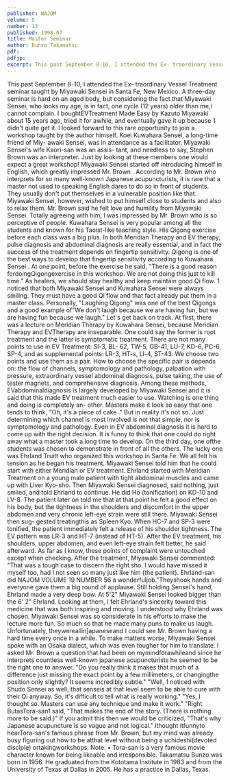 ```yaml
---
publisher: NAJOM
volume: 5
number: 13
published: 1998-07
title: Master Seminar
author: Bunzo Takamatsu
pdf:
pdfjp:
excerpt: This past September 8-10, I attended the Ex- traordinary Vessel Treatment seminar taught by Miyawaki Sensei in Santa Fe, New Mexico. A three-day seminar is hard on an aged body, but considering the fact that Miyawaki Sensei, who looks my age, is in fact, one cycle (12 years) older than me,l cannot complain.
---
```


This past September 8-10, I attended the Ex- traordinary Vessel Treatment seminar taught by Miyawaki Sensei in Santa Fe, New Mexico. A three-day seminar is hard on an aged body, but considering the fact that Miyawaki Sensei, who looks my age, is in fact, one cycle (12 years) older than me,l cannot complain. I boughtEVTreatment Made Easy by Kazuto Miyawaki about 15 years ago, tried it for awhile, and eventually gave it up because 1 didn't quite get it. I looked forward to this rare opportunity to join a workshop taught by the author himself. Koei Kuwahara Sensei, a long-time friend of Miy- awaki Sensei, was in attendance as a facilitator. Miyawaki Sensei's wife Kaori-san was an assis- tant, and needless to say, Stephen Brown was an interpreter. Just by looking at these members one would expect a great workshop! Miyawaki Sensei started off introducing himself in English, which greatly impressed Mr. Brown . According to Mr. Brown who interprets for so many well-known Japanese acupuncturists, it is rare that a master not used to speaking English dares to do so in front of students. They usually don't put themselves in a vulnerable position like that. Miyawaki Sensei, however, wished to put himself close to students and also to relax them. Mr. Brown said he felt love and humility from Miyawaki Sensei. Totally agreeing with him, I was impressed by Mr. Brown who is so perceptive of people. Kuwahara Sensei is very popular among all the students and known for his Taoist-like teaching style. His Qigong exercise before each class was a big plus. In both Meridian Therapy and EV therapy, pulse diagnosis and abdominal diagnosis are really essential, and in fact the success of the treatment depends on fingertip sensitivity. Qigong is one of the best ways to develop that fingertip sensitivity according to Kuwahara Sensei . At one point, before the exercise he said, "There is a good reason fordoingQigongexercise in this workshop. We are not doing this just to kill time." As healers, we should stay healthy and keep maintain good Qi flow. 1 noticed that both Miyawaki Sensei and Kuwahara Sensei were always smiling. They must have a good Qi flow and that fact already put them in a master class. Personally, "Laughing Qigong" was one of the best Qigongs and a good example of"We don't laugh because we are having fun, but we are having fun because we laugh." Let's get back on track. At first, there was a lecture on Meridian Therapy by Kuwahara Sensei, because Meridian Therapy and EVTherapy are inseparable. One could say the former is root treatment and the latter is symptomatic treatment. There are not many points to use in EV Treatment: Sl-3, BL- 62, TW-5, GB-41, LU-7, KD-6, PC-6, SP-4, and as supplemental points: LR-3, HT-s, Ll-4, ST-43. We choose two points and use them as a pair. How to choose the specific pair is depends on: the flow of channels, symptomology and pathology, palpation with pressure, extraordinary vessel abdominal diagnosis, pulse taking, the use of tester magnets, and comprehensive diagnosis. Among these methods, EVabdominaldiagnosis is largely developed by Miyawaki Sensei and it is said that this made EV treatment much easier to use. Watching is one thing and doing is completely an- other. Masters make it look so easy that one tends to think, "Oh, it's a piece of cake ." But in reality it's not so. Just determining which channel is most involved is not that simple, nor is symptomology and pathology. Even in EV abdominal diagnosis it is hard to come up with the right decision. It is funny to think that one could do right away what a master took a long time to develop. On the third day, one ofthe students was chosen to demonstrate in front of all the others. The lucky one was Ehrland Truitt who organized this workshop in Santa Fe. We all felt his tension as he began his treatment. Miyawaki Sensei told him that he could start with either Meridian or EV treatment. Ehrland started with Meridian Treatment on a young male patient with tight abdominal muscles and came up with Liver Kyo-sho. Then Miyawaki Sensei diagnosed, said nothing, just smiled, and told Ehrland to continue. He did Ho (tonification) on KD-10 and LV-8. The patient later on told me that at that point he felt a good effect on his body, but the tightness in the shoulders and discomfort in the upper abdomen and very chronic left-eye strain were still there. Miyawaki Sensei then sug- gested treatingthis as Spleen Kyo. When HC-7 and SP-3 were tonified, the patient immediately felt a release of his shoulder tightness. The EV pattern was LR-3 and HT-7 (instead of HT-5). After the EV treatment, his shoulders, upper abdomen, and even left-eye strain felt better, he said afterward. As far as I know, these points of complaint were untouched except when checking. After the treatment, Miyawaki Sensei commented: "That was a tough case to discern the right sho. I would have missed it myself too, had I not seen so many just like him (the patient). Ehrland-san did NAJOM VOLUME 19 NUMBER 56 a wonderfuljob."Theyshook hands and everyone gave them a big round of applause. Still holding Sensei's hand, Ehrland made a very deep bow. At 5'2" Miyawaki Sensei looked bigger than the 6' 2" Ehrland. Looking at them, I felt Ehrland's sincerity toward this medicine that was both inspiring and moving. I understood why Ehrland was chosen. Miyawaki Sensei was so considerate in his efforts to make the lecture more fun. So much so that he made many puns to make us laugh. Unfortunately, theywereallin]apaneseand I could see Mr. Brown having a hard time every once in a while. To make matters worse, Miyawaki Sensei spoke with an Osaka dialect, which was even tougher for him to translate. I asked Mr. Brown a question that had been on mymindforawhileand since he interprets countless well-known japanese acupuncturists he seemed to be the right one to answer. "Do you really think it makes that much of a difference just missing the exact point by a few millimeters, or changingthe position only slightly? It seems incredibly subtle." "Well, 1 noticed with Shudo Sensei as well, that senseis at that level seem to be able to cure with their Qi anyway. So, it's difficult to tell what is really working." "Yes, I thought so. Masters can use any technique and make it work." "Right. ButasTora-san1 said, "That makes the end of the story. (There is nothing more to be said.)" If you admit this then we would be criticized, "That's why Japanese acupuncture is so vague and not logical." Ithought itfunnyto hearTora-san's famous phrase from Mr. Brown, but my mind was already busy figuring out how to be atthat level without being a uchideshi(devoted disciple) ortakingworkshops. Note: • Tora-san is a very famous movie character known for being likeable and irresponsible. Takamatsu Bunzo was born in 1956. He graduated from the Kototama Institute in 1983 and from the University of Texas at Dallas in 2005. He has a practice in Dallas, Texas.
